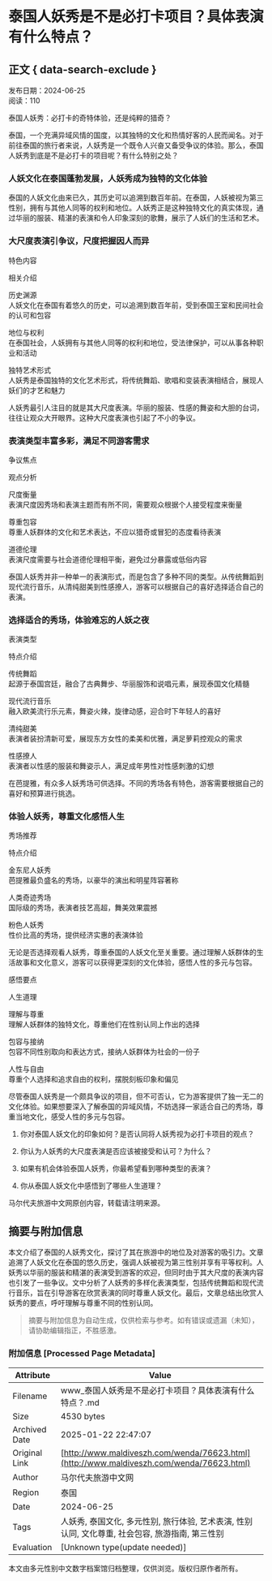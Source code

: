 # 泰国人妖秀是不是必打卡项目？具体表演有什么特点？

## 正文 { data-search-exclude }


发布日期：2024-06-25  
阅读：110  

泰国人妖秀：必打卡的奇特体验，还是纯粹的猎奇？

泰国，一个充满异域风情的国度，以其独特的文化和热情好客的人民而闻名。对于前往泰国的旅行者来说，人妖秀是一个既令人兴奋又备受争议的体验。那么，泰国人妖秀到底是不是必打卡的项目呢？有什么特别之处？

### 人妖文化在泰国蓬勃发展，人妖秀成为独特的文化体验

泰国的人妖文化由来已久，其历史可以追溯到数百年前。在泰国，人妖被视为第三性别，拥有与其他人同等的权利和地位。人妖秀正是这种独特文化的真实体现，通过华丽的服装、精湛的表演和令人印象深刻的歌舞，展示了人妖们的生活和艺术。

### 大尺度表演引争议，尺度把握因人而异

特色内容

相关介绍

历史渊源  
人妖文化在泰国有着悠久的历史，可以追溯到数百年前，受到泰国王室和民间社会的认可和包容

地位与权利  
在泰国社会，人妖拥有与其他人同等的权利和地位，受法律保护，可以从事各种职业和活动

独特艺术形式  
人妖秀是泰国独特的文化艺术形式，将传统舞蹈、歌唱和变装表演相结合，展现人妖们的才艺和魅力

人妖秀最引人注目的就是其大尺度表演。华丽的服装、性感的舞姿和大胆的台词，往往让观众大开眼界。这种大尺度表演也引起了不小的争议。

### 表演类型丰富多彩，满足不同游客需求

争议焦点

观点分析

尺度衡量  
表演尺度因秀场和表演主题而有所不同，需要观众根据个人接受程度来衡量

尊重包容  
尊重人妖群体的文化和艺术表达，不应以猎奇或冒犯的态度看待表演

道德伦理  
表演尺度需要与社会道德伦理相平衡，避免过分暴露或低俗内容

泰国人妖秀并非一种单一的表演形式，而是包含了多种不同的类型。从传统舞蹈到现代流行音乐，从清纯甜美到性感撩人，游客可以根据自己的喜好选择适合自己的表演。

### 选择适合的秀场，体验难忘的人妖之夜

表演类型

特点介绍

传统舞蹈  
起源于泰国宫廷，融合了古典舞步、华丽服饰和说唱元素，展现泰国文化精髓

现代流行音乐  
融入欧美流行乐元素，舞姿火辣，旋律动感，迎合时下年轻人的喜好

清纯甜美  
表演者装扮清新可爱，展现东方女性的柔美和优雅，满足萝莉控观众的需求

性感撩人  
表演者以性感的服装和舞姿示人，满足成年男性对性感刺激的幻想

在芭提雅，有众多人妖秀场可供选择。不同的秀场各有特色，游客需要根据自己的喜好和预算进行挑选。

### 体验人妖秀，尊重文化感悟人生

秀场推荐

特点介绍

金东尼人妖秀  
芭提雅最负盛名的秀场，以豪华的演出和明星阵容著称

人类奇迹秀场  
国际级的秀场，表演者技艺高超，舞美效果震撼

粉色人妖秀  
性价比高的秀场，提供经济实惠的表演体验

无论是否选择观看人妖秀，尊重泰国的人妖文化至关重要。通过理解人妖群体的生活故事和文化意义，游客可以获得更深刻的文化体验，感悟人性的多元与包容。

感悟要点

人生道理

理解与尊重  
理解人妖群体的独特文化，尊重他们在性别认同上作出的选择

包容与接纳  
包容不同性别取向和表达方式，接纳人妖群体为社会的一份子

人性与自由  
尊重个人选择和追求自由的权利，摆脱刻板印象和偏见

尽管泰国人妖秀是一个颇具争议的项目，但不可否认，它为游客提供了独一无二的文化体验。如果想要深入了解泰国的异域风情，不妨选择一家适合自己的秀场，尊重当地文化，感受人性的多元与包容。

1. 你对泰国人妖文化的印象如何？是否认同将人妖秀视为必打卡项目的观点？

2. 你认为人妖秀的大尺度表演是否应该被接受和认可？为什么？

3. 如果有机会体验泰国人妖秀，你最希望看到哪种类型的表演？

4. 你从泰国人妖文化中感悟到了哪些人生道理？

马尔代夫旅游中文网原创内容，转载请注明来源。
<!-- tcd_original_link http://www.maldiveszh.com/wenda/76623.html -->


## 摘要与附加信息

<!-- tcd_abstract -->
本文介绍了泰国的人妖秀文化，探讨了其在旅游中的地位及对游客的吸引力。文章追溯了人妖文化在泰国的悠久历史，强调人妖被视为第三性别并享有平等权利。人妖秀以华丽的服装和精湛的表演受到游客的欢迎，但同时由于其大尺度的表演内容也引发了一些争议。文中分析了人妖秀的多样化表演类型，包括传统舞蹈和现代流行音乐，旨在引导游客在欣赏表演的同时尊重人妖文化。最后，文章总结出欣赏人妖秀的要点，呼吁理解与尊重不同的性别认同。
<!-- tcd_abstract_end -->

> 摘要与附加信息为自动生成，仅供检索与参考。如有错误或遗漏（未知），请协助编辑指正，不胜感激。

### 附加信息 [Processed Page Metadata]

| Attribute       | Value                                  |
|-----------------|----------------------------------------|
| Filename        | www_泰国人妖秀是不是必打卡项目？具体表演有什么特点？.md                             |
| Size            | 4530 bytes                           |
| Archived Date   | 2025-01-22 22:47:07                             |
| Original Link   | [http://www.maldiveszh.com/wenda/76623.html](http://www.maldiveszh.com/wenda/76623.html)                       |
| Author          | 马尔代夫旅游中文网                               |
| Region          | 泰国                               |
| Date            | 2024-06-25                                 |
| Tags            | 人妖秀, 泰国文化, 多元性别, 旅行体验, 艺术表演, 性别认同, 文化尊重, 社会包容, 旅游指南, 第三性别                                 |
| Evaluation            | [Unknown type(update needed)]                                 |
<!-- tcd_table_end -->

本文由多元性别中文数字档案馆归档整理，仅供浏览。版权归原作者所有。
